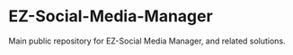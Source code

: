 # EZ-Social-Media-Manager
Main public repository for EZ-Social Media Manager, and related solutions.
